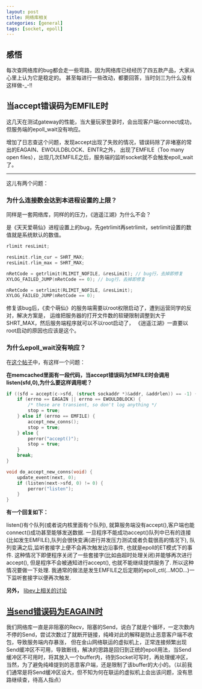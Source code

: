 ```yaml
---
layout: post
title: 网络库相关
categories: [general]
tags: [socket, epoll]
---
```


## 感悟 ##
每次查网络库的bug都会走一些弯路，因为网络库已经经历了四五款产品，大家从心里上认为它是稳定的。
甚至每进行一些改动，都要回答，当时剑三为什么没有这样做-_-!!

## 当accept错误码为EMFILE时 ##

这几天在测试gateway的性能，当大量玩家登录时，会出现客户端connect成功，但服务端的epoll_wait没有响应。

增加了日志查这个问题，发现accept出现了失败的情况，错误码除了非堵塞的常出的EAGAIN、EWOULDBLOCK、EINTR之外，
出现了EMFILE（Too many open files），出现几次EMFILE之后，服务端的监听socket就不会触发epoll_wait了。

----------

这儿有两个问题：
### 为什么连接数会达到本进程设置的上限？ ###
同样是一套网络库，同样的的压力，《逍遥江湖》为什么不会？

是《天天爱萌仙》进程设置上的bug，先getrlimit再setrlimit，setrlimit设置的数值就是系统默认的数值。
    
```C
rlimit resLimit;

resLimit.rlim_cur = SHRT_MAX;
resLimit.rlim_max = SHRT_MAX;

nRetCode = getrlimit(RLIMIT_NOFILE, &resLimit); // bug行，去掉即修复
XYLOG_FAILED_JUMP(nRetCode == 0); // bug行，去掉即修复

nRetCode = setrlimit(RLIMIT_NOFILE, &resLimit);
XYLOG_FAILED_JUMP(nRetCode == 0);
```

修复该bug后，《卖个萌仙》的服务端需要以root权限启动了，遭到运营同学的反对，解决方案是，
运维把服务器的打开文件数的软硬限制调整到大于SHRT_MAX，然后服务端程序就可以不以root启动了，
《逍遥江湖》一直要以root启动的原因也应该是这个。

### 为什么epoll_wait没有响应？ ###

在[这个帖子](http://bbs.chinaunix.net/thread-1495863-1-1.html)中，有这样一个问题：

**在memcached里面有一段代码，当accept错误码为EMFILE时会调用listen(sfd,0),为什么要这样调用呢？**
    
```C
if ((sfd = accept(c->sfd, (struct sockaddr *)&addr, &addrlen)) == -1) {
    if (errno == EAGAIN || errno == EWOULDBLOCK) {
        /* these are transient, so don't log anything */
        stop = true;
    } else if (errno == EMFILE) {
        accept_new_conns();
        stop = true;
    } else {
        perror("accept()");
        stop = true;
    }
    break;
}

void do_accept_new_conns(void) {
    update_event(next, 0);
    if (listen(next->sfd, 0) != 0) {
        perror("listen");
    }
}
```

**有一个回复如下：**

listen()有个队列(或者说内核里面有个队列),
就算服务端没有accept(),客户端也能connect()成功甚至能够发送数据.
一旦程序不能成功accept()队列中已有的连接(比如发生EMFILE),队列会很快变满(进行并发压力测试或者负载很高的情况下),
队列变满之后,监听套接字上便不会再次触发边沿事件,
也就是epoll的ET模式下的事件.
这种情况下即便程序关闭了一些套接字(比如由超时处理关闭)并能够再次进行accept(),
但是程序不会被通知进行accept(), 也就不能继续提供服务了.
所以这种情况要做一下处理.
我通常的做法是发生EMFILE之后定期的epoll_ctl(...MOD...)一下监听套接字以便再次触发.

**另外，**
[libev上相关的讨论](http://search.cpan.org/~mlehmann/EV-4.15/libev/ev.pod#The_special_problem_of_accept\(\)ing_when_you_can't)


## [当send错误码为EAGAIN时](#send) ##
我们网络库一直是非阻塞的Recv，阻塞的Send，说白了就是个循环，一定次数内不停的Send，尝试次数过了就断开链接，纯峰对此的解释是防止恶意客户端不收包，导致服务端内存暴涨，
但在金山网络联运的虚拟机上，正常连接频繁出现Send缓冲区不可用，导致断线，解决的思路是回归到正统的epoll用法，当Send缓冲区不可用时，将其放入一个buffer内，待到Socket可写时，再处理缓冲区，当然，为了避免纯峰提到的恶意客户端，还是限制了该buffer的大小的。（以前我们通常是将Send缓冲区设大，但不知为何在联运的虚拟机上会出该问题，没有思路继续查，待高人指点）